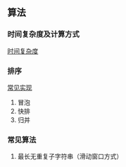 ## 算法

### 时间复杂度及计算方式
[时间复杂度](https://juejin.im/post/58d15f1044d90400691834d4)

### 排序
[常见实现](sort.js)
1. 冒泡
2. 快排
3. 归并

### 常见算法

1. 最长无重复子字符串（滑动窗口方式）